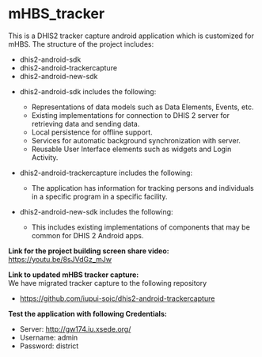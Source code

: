# mHBS_tracker

This is a DHIS2 tracker capture android application which is customized for mHBS. The structure of the project includes:
* dhis2-android-sdk
* dhis2-android-trackercapture
* dhis2-android-new-sdk


-	dhis2-android-sdk includes the following:
    * Representations of data models such as Data Elements, Events, etc.
    * Existing implementations for connection to DHIS 2 server for retrieving data and sending data.
    * Local persistence for offline support.
    * Services for automatic background synchronization with server.
    * Reusable User Interface elements such as widgets and Login Activity.

-	dhis2-android-trackercapture includes the following:
    * The application has information for tracking persons and individuals in a specific program in a specific facility. 

-	dhis2-android-new-sdk includes the following:
    * This includes existing implementations of components that may be common for DHIS 2 Android apps.


**Link for the project building screen share video:**  https://youtu.be/8sJVdGz_mJw

**Link to updated mHBS tracker capture:**  
We have migrated tracker capture to the following repository
* https://github.com/iupui-soic/dhis2-android-trackercapture

**Test the application with following Credentials:**  
- Server: http://gw174.iu.xsede.org/
- Username: admin
- Password: district

